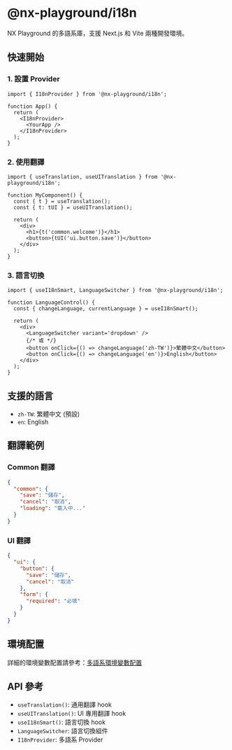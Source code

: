 # @nx-playground/i18n

NX Playground 的多語系庫，支援 Next.js 和 Vite 兩種開發環境。

## 快速開始

### 1. 設置 Provider

```tsx
import { I18nProvider } from '@nx-playground/i18n';

function App() {
  return (
    <I18nProvider>
      <YourApp />
    </I18nProvider>
  );
}
```

### 2. 使用翻譯

```tsx
import { useTranslation, useUITranslation } from '@nx-playground/i18n';

function MyComponent() {
  const { t } = useTranslation();
  const { t: tUI } = useUITranslation();

  return (
    <div>
      <h1>{t('common.welcome')}</h1>
      <button>{tUI('ui.button.save')}</button>
    </div>
  );
}
```

### 3. 語言切換

```tsx
import { useI18nSmart, LanguageSwitcher } from '@nx-playground/i18n';

function LanguageControl() {
  const { changeLanguage, currentLanguage } = useI18nSmart();

  return (
    <div>
      <LanguageSwitcher variant='dropdown' />
      {/* 或 */}
      <button onClick={() => changeLanguage('zh-TW')}>繁體中文</button>
      <button onClick={() => changeLanguage('en')}>English</button>
    </div>
  );
}
```

## 支援的語言

- `zh-TW`: 繁體中文 (預設)
- `en`: English

## 翻譯範例

### Common 翻譯

```json
{
  "common": {
    "save": "儲存",
    "cancel": "取消",
    "loading": "載入中..."
  }
}
```

### UI 翻譯

```json
{
  "ui": {
    "button": {
      "save": "儲存",
      "cancel": "取消"
    },
    "form": {
      "required": "必填"
    }
  }
}
```

## 環境配置

詳細的環境變數配置請參考：[多語系環境變數配置](../../docs/technical/i18n-environment-config.md)

## API 參考

- `useTranslation()`: 通用翻譯 hook
- `useUITranslation()`: UI 專用翻譯 hook
- `useI18nSmart()`: 語言切換 hook
- `LanguageSwitcher`: 語言切換組件
- `I18nProvider`: 多語系 Provider
